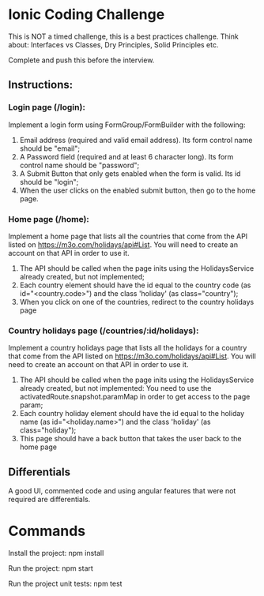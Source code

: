 # Ionic Coding Challenge
This is NOT a timed challenge, this is a best practices challenge.
Think about: Interfaces vs Classes, Dry Principles, Solid Principles etc.

Complete and push this before the interview.

## Instructions:

### Login page (/login):
Implement a login form using FormGroup/FormBuilder with the following:
1. Email address (required and valid email address). Its form control name should be "email";
2. A Password field (required and at least 6 character long). Its form control name should be "password";
3. A Submit Button that only gets enabled when the form is valid. Its id should be "login";
4. When the user clicks on the enabled submit button, then go to the home page.

### Home page (/home):
Implement a home page that lists all the countries that come from the API listed on https://m3o.com/holidays/api#List.
You will need to create an account on that API in order to use it.
1. The API should be called when the page inits using the HolidaysService already created, but not implemented;
2. Each country element should have the id equal to the country code (as id="<country.code>") and the class 'holiday' (as class="country");
3. When you click on one of the countries, redirect to the country holidays page

### Country holidays page (/countries/:id/holidays):
Implement a country holidays page that lists all the holidays for a country that come from the API listed on https://m3o.com/holidays/api#List.
You will need to create an account on that API in order to use it.
1. The API should be called when the page inits using the HolidaysService already created, but not implemented: You need to use the activatedRoute.snapshot.paramMap in order to get access to the page param;
2. Each country holiday element should have the id equal to the holiday name (as id="<holiday.name>") and the class 'holiday' (as class="holiday");
3. This page should have a back button that takes the user back to the home page

## Differentials

A good UI, commented code and using angular features that were not required are differentials.

<!-- ## Further Instructions -->

# Commands

Install the project: npm install

Run the project: npm start

Run the project unit tests: npm test
